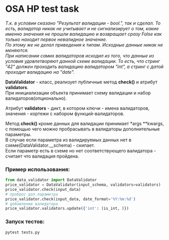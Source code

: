 # OSA HP test task

*Т.к. в условии сказано "Результат валидации -  bool.", так и сделал. 
То есть, валидатор никак не учитывает и не сигнализирует о том, какие именно значения не прошли валидацию и возвращает сразу False как только находит первое невалидное значение.  
По этому же не делал приведения к типам. Исходные данные никак не меняются.  
При написании самих валидаторов исходил из того, что данные из условия удовлетворяют данной схеме валидации. 
То есть, что стринг "42" должен проходить валидацию валидатором "int", а стринг с датой проходит валидацию на "date".* 

**DataValidator** - класс, реализует публичные метод **check()** и атрибут **validators**.  
При инициализации объекта принимает схему валидации и набор валидаторов(опционально).

Атрибут **validators** - дикт, в котором ключи - имена валидаторов, значения - кортежи с набором функций-валидаторов.  

Метод **check()** кроме данных для валидации принимает *args **kwargs, с помощью чего можно пробрасывать в валидаторы дополнительные параметры.  
В случае если параметра из валидируемых данных нет в схеме(DataValidator.__schema) - скипает.  
Если параметр есть в схеме но нет соответствующего валидатора - считает что валидация пройдена.

### Пример использования:
```python
from data_validator import DataValidator
price_validator = DataValidator(input_schema, validators=validators)
price_validator.check(input_data)
# проброс доп.параметра
price_validator.check(input_data, date_format='%Y:%m:%d')
# добавление валидатора
price_validator.validators.update({'int': (is_int, )})
```

### Запуск тестов:
```
pytest tests.py
```
